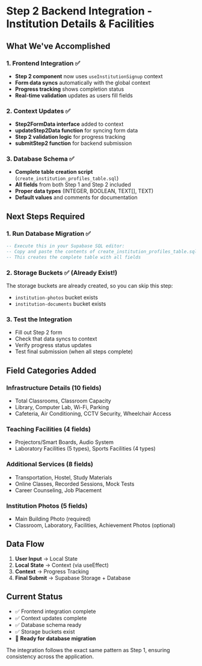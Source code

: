 # Step 2 Backend Integration - Institution Details & Facilities

## What We've Accomplished

### 1. Frontend Integration ✅
- **Step 2 component** now uses `useInstitutionSignup` context
- **Form data syncs** automatically with the global context
- **Progress tracking** shows completion status
- **Real-time validation** updates as users fill fields

### 2. Context Updates ✅
- **Step2FormData interface** added to context
- **updateStep2Data function** for syncing form data
- **Step 2 validation logic** for progress tracking
- **submitStep2 function** for backend submission

### 3. Database Schema ✅
- **Complete table creation script** (`create_institution_profiles_table.sql`)
- **All fields** from both Step 1 and Step 2 included
- **Proper data types** (INTEGER, BOOLEAN, TEXT[], TEXT)
- **Default values** and comments for documentation

## Next Steps Required

### 1. Run Database Migration ✅
```sql
-- Execute this in your Supabase SQL editor:
-- Copy and paste the contents of create_institution_profiles_table.sql
-- This creates the complete table with all fields
```

### 2. Storage Buckets ✅ (Already Exist!)
The storage buckets are already created, so you can skip this step:
- `institution-photos` bucket exists
- `institution-documents` bucket exists

### 3. Test the Integration
- Fill out Step 2 form
- Check that data syncs to context
- Verify progress status updates
- Test final submission (when all steps complete)

## Field Categories Added

### Infrastructure Details (10 fields)
- Total Classrooms, Classroom Capacity
- Library, Computer Lab, Wi-Fi, Parking
- Cafeteria, Air Conditioning, CCTV Security, Wheelchair Access

### Teaching Facilities (4 fields)
- Projectors/Smart Boards, Audio System
- Laboratory Facilities (5 types), Sports Facilities (4 types)

### Additional Services (8 fields)
- Transportation, Hostel, Study Materials
- Online Classes, Recorded Sessions, Mock Tests
- Career Counseling, Job Placement

### Institution Photos (5 fields)
- Main Building Photo (required)
- Classroom, Laboratory, Facilities, Achievement Photos (optional)

## Data Flow
1. **User Input** → Local State
2. **Local State** → Context (via useEffect)
3. **Context** → Progress Tracking
4. **Final Submit** → Supabase Storage + Database

## Current Status
- ✅ Frontend integration complete
- ✅ Context updates complete  
- ✅ Database schema ready
- ✅ Storage buckets exist
- 🔄 **Ready for database migration**

The integration follows the exact same pattern as Step 1, ensuring consistency across the application.
